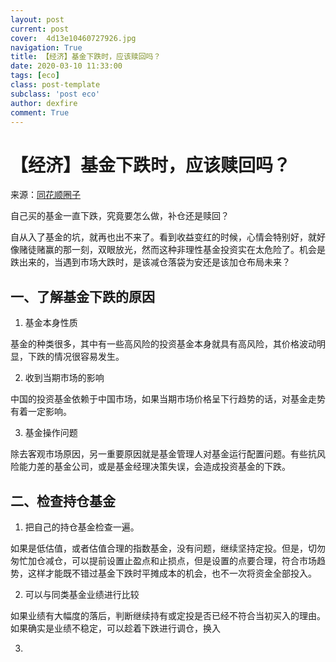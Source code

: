 ```yaml
---
layout: post
current: post
cover:  4d13e10460727926.jpg
navigation: True
title: 【经济】基金下跌时，应该赎回吗？
date: 2020-03-10 11:33:00
tags: [eco]
class: post-template
subclass: 'post eco'
author: dexfire
comment: True
---
```



# 【经济】基金下跌时，应该赎回吗？

来源：[同花顺圈子](https://t.10jqka.com.cn/pid_118268210.shtml)

自己买的基金一直下跌，究竟要怎么做，补仓还是赎回？

[](https://e.thsi.cn/img/4d13e10460727926)

自从入了基金的坑，就再也出不来了。看到收益变红的时候，心情会特别好，就好像赌徒赌赢的那一刻，双眼放光，然而这种非理性基金投资实在太危险了。机会是跌出来的，当遇到市场大跌时，是该减仓落袋为安还是该加仓布局未来？

## 一、了解基金下跌的原因

1. 基金本身性质

基金的种类很多，其中有一些高风险的投资基金本身就具有高风险，其价格波动明显，下跌的情况很容易发生。

2. 收到当期市场的影响

中国的投资基金依赖于中国市场，如果当期市场价格呈下行趋势的话，对基金走势有着一定影响。

3. 基金操作问题

除去客观市场原因，另一重要原因就是基金管理人对基金运行配置问题。有些抗风险能力差的基金公司，或是基金经理决策失误，会造成投资基金的下跌。

## 二、检查持仓基金

1. 把自己的持仓基金检查一遍。

如果是低估值，或者估值合理的指数基金，没有问题，继续坚持定投。但是，切勿匆忙加仓减仓，可以提前设置止盈点和止损点，但是设置的点要合理，符合市场趋势，这样才能既不错过基金下跌时平摊成本的机会，也不一次将资金全部投入。

2. 可以与同类基金业绩进行比较

如果业绩有大幅度的落后，判断继续持有或定投是否已经不符合当初买入的理由。如果确实是业绩不稳定，可以趁着下跌进行调仓，换入

3.
